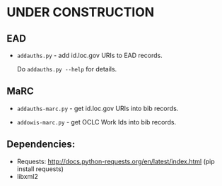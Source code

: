 UNDER CONSTRUCTION
==================

EAD
---
* `addauths.py` - add id.loc.gov URIs to EAD records. 

     Do `addauths.py --help` for details.

MaRC
----
* `addauths-marc.py` - get id.loc.gov URIs into bib records.

* `addowis-marc.py` - get OCLC Work Ids into bib records.


Dependencies:
-------------
 * Requests: http://docs.python-requests.org/en/latest/index.html
   (pip install requests)
 * libxml2
